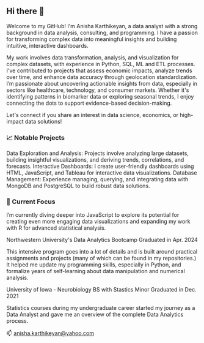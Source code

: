## Hi there 👋
Welcome to my GitHub! I'm Anisha Karthikeyan, a data analyst with a strong background in data analysis, consulting, and programming. I have a passion for transforming complex data into meaningful insights and building intuitive, interactive dashboards. 

My work involves data transformation, analysis, and visualization for complex datasets, with experience in Python, SQL, ML and ETL processes. I've contributed to projects that assess economic impacts, analyze trends over time, and enhance data accuracy through geolocation standardization. I’m passionate about uncovering actionable insights from data, especially in sectors like healthcare, technology, and consumer markets. Whether it's identifying patterns in biomarker data or exploring seasonal trends, I enjoy connecting the dots to support evidence-based decision-making.

Let's connect if you share an interest in data science, economics, or high-impact data solutions!

### 📈 Notable Projects
Data Exploration and Analysis: Projects involve analyzing large datasets, building insightful visualizations, and deriving trends, correlations, and forecasts.
Interactive Dashboards: I create user-friendly dashboards using HTML, JavaScript, and Tableau for interactive data visualizations.
Database Management: Experience managing, querying, and integrating data with MongoDB and PostgreSQL to build robust data solutions.

### 🔭 Current Focus
I’m currently diving deeper into JavaScript to explore its potential for creating even more engaging data visualizations and expanding my work with R for advanced statistical analysis.


Northwestern University's Data Analytics Bootcamp
Graduated in Apr. 2024

This intensive program goes into a lot of details and is built around practical assignments and projects (many of which can be found in my repositories.) It helped me update my programming skills, especially in Python, and formalize years of self-learning about data manipulation and numerical analysis.

University of Iowa - Neurobiology BS with Stastics Minor
Graduated in Dec. 2021

Statistics courses during my undergraduate career started my journey as a Data Analyst and gave me an overview of the complete Data Analytics process.

📫 anisha.karthikeyan@yahoo.com
